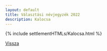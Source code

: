 ```yaml
---
layout: default
title: Választási névjegyzék 2022
description: Kalocsa
---
```


{% include settlementHTMLs/Kalocsa.html %}

[Vissza](../)